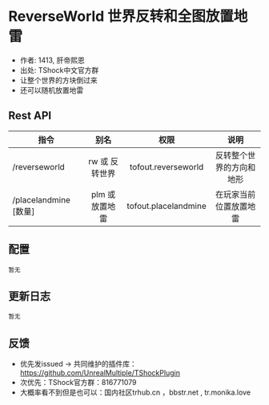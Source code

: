 # ReverseWorld 世界反转和全图放置地雷

- 作者: 1413, 肝帝熙恩
- 出处: TShock中文官方群
- 让整个世界的方块倒过来
- 还可以随机放置地雷

## Rest API


| 指令              | 别名            |       权限             | 说明         |
|-------------------|:---------------------:|:------------:|:---------------:|
| /reverseworld     | rw 或  反转世界            | tofout.reverseworld   | 反转整个世界的方向和地形     |
| /placelandmine [数量]    | plm 或  放置地雷           | tofout.placelandmine  | 在玩家当前位置放置地雷     |



## 配置

```json5
暂无
```

## 更新日志

```
暂无
```

## 反馈
- 优先发issued -> 共同维护的插件库：https://github.com/UnrealMultiple/TShockPlugin
- 次优先：TShock官方群：816771079
- 大概率看不到但是也可以：国内社区trhub.cn ，bbstr.net , tr.monika.love
